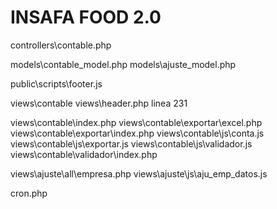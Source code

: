 # INSAFA FOOD 2.0

controllers\contable.php


models\contable_model.php
models\ajuste_model.php

public\scripts\footer.js


views\contable
views\header.php   linea 231

views\contable\index.php
views\contable\exportar\excel.php
views\contable\exportar\index.php
views\contable\js\conta.js
views\contable\js\exportar.js
views\contable\js\validador.js
views\contable\validador\index.php

views\ajuste\all\empresa.php
views\ajuste\js\aju_emp_datos.js

cron.php